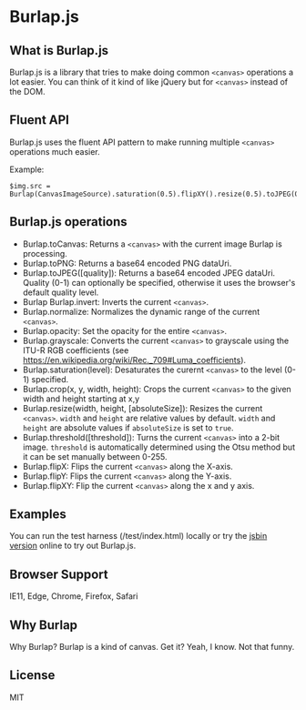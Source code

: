 # Burlap.js

## What is Burlap.js
  Burlap.js is a library that tries to make doing common `<canvas>` operations a lot easier. 
  You can think of it kind of like jQuery but for `<canvas>` instead of the DOM.

## Fluent API
  Burlap.js uses the fluent API pattern to make running multiple `<canvas>` operations much easier.

  Example:

    $img.src = Burlap(CanvasImageSource).saturation(0.5).flipXY().resize(0.5).toJPEG(0.8);

## Burlap.js operations
* Burlap.toCanvas: Returns a `<canvas>` with the current image Burlap is processing.
* Burlap.toPNG: Returns a base64 encoded PNG dataUri.
* Burlap.toJPEG([quality]): Returns a base64 encoded JPEG dataUri. Quality (0-1) can optionally be specified, otherwise it uses the browser's default quality level.
* Burlap Burlap.invert: Inverts the current `<canvas>`.
* Burlap.normalize: Normalizes the dynamic range of the current `<canvas>`.
* Burlap.opacity: Set the opacity for the entire `<canvas>`.
* Burlap.grayscale: Converts the current `<canvas>` to grayscale using the ITU-R RGB coefficients (see https://en.wikipedia.org/wiki/Rec._709#Luma_coefficients).
* Burlap.saturation(level): Desaturates the curernt `<canvas>` to the level (0-1) specified.
* Burlap.crop(x, y, width, height): Crops the current `<canvas>` to the given width and height starting at x,y 
* Burlap.resize(width, height, [absoluteSize]): Resizes the current `<canvas>`. `width` and `height` are relative values by default. `width` and `height` are absolute values if `absoluteSize` is set to `true`.
* Burlap.threshold([threshold]): Turns the current `<canvas>` into a 2-bit image. `threshold` is automatically determined using the Otsu method but it can be set manually between 0-255.
* Burlap.flipX: Flips the current `<canvas>` along the X-axis.
* Burlap.flipY: Flips the current `<canvas>` along the Y-axis.
* Burlap.flipXY: Flip the current `<canvas>` along the x and y axis.

## Examples
You can run the test harness (/test/index.html) locally or try the [jsbin version](https://output.jsbin.com/zikani/) online to try out Burlap.js.

## Browser Support
IE11, Edge, Chrome, Firefox, Safari

## Why Burlap
Why Burlap? Burlap is a kind of canvas. Get it? Yeah, I know. Not that funny.

## License
MIT